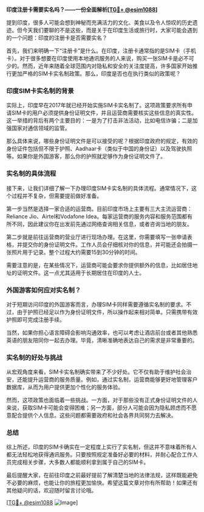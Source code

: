 **印度注册卡需要实名吗？——一份全面解析[[TG💪+ @esim1088](https://t.me/s/esim1088)]**

提到印度，很多人可能会想到神秘而充满活力的文化、美食以及令人惊叹的历史遗迹。但今天我们要聊的不是这些，而是关于在印度生活或旅行时，大家可能会遇到的一个问题：印度的注册卡是否需要实名？

首先，我们来明确一下“注册卡”是什么。在印度，注册卡通常指的是SIM卡（手机卡）。对于很多想要在印度使用本地通讯服务的人来说，购买一张SIM卡是必不可少的。然而，近年来随着全球范围内对隐私和安全的关注度提高，许多国家开始推行更加严格的SIM卡实名制政策。那么，印度是否也在执行类似的政策呢？

### 印度SIM卡实名制的背景

实际上，印度早在2017年就已经开始实施SIM卡实名制了。这项政策要求所有申请SIM卡的用户必须提供身份证明文件，并且运营商需要核实这些信息的真实性。这一举措的背后有两个主要目的：一是为了打击非法活动，比如电信诈骗；二是加强国家对通信领域的监管。

那么具体来说，哪些身份证明文件是可以接受的呢？根据印度政府的规定，有效的身份证件包括但不限于护照、Aadhaar卡（类似于中国的身份证）以及驾驶执照等。如果你是外国游客，那么你的护照就足够作为身份证明文件了。

### 实名制的具体流程

接下来，让我们详细了解一下办理印度SIM卡实名制的具体流程。通常情况下，这个过程并不复杂，但需要提前做好准备。

第一步当然是选择一家合适的运营商。目前印度市场上主要有三大主流运营商：Reliance Jio、Airtel和Vodafone Idea。每家运营商的服务内容和服务范围都有所不同，因此建议你在出发前先通过网络查询相关信息，或者咨询当地的朋友。

第二步就是前往运营商的营业厅进行现场办理。在这里，你需要填写一张申请表格，并提交你的身份证明文件。工作人员会仔细核对你的信息，并可能还会拍摄一张照片用于记录。整个过程大约需要15到30分钟的时间。

需要注意的是，在某些情况下，运营商可能会要求你提供额外的信息，比如居住地址的证明文件。这一点尤其适用于长期居住在印度的人士。

### 外国游客如何应对实名制？

对于短期访问印度的外国游客而言，办理SIM卡同样需要遵循实名制的要求。不过，由于护照已经足以作为身份证明文件，所以操作起来相对简单。只需携带有效护照即可完成注册手续。

当然，如果你担心语言障碍会影响沟通效率，也可以考虑让酒店前台或者其他熟悉英语的朋友陪同你一起去办理。毕竟，清晰准确地表达自己的需求是非常重要的。

### 实名制的好处与挑战

从宏观角度来看，SIM卡实名制确实带来了不少好处。它不仅有助于维护社会治安，还能提升运营商的服务质量。例如，通过实名制，运营商能够更好地管理客户数据库，从而为用户提供更加个性化的服务体验。

然而，这项政策也面临着一些挑战。一方面，对于那些没有正式身份证明文件的人来说，获取SIM卡可能会变得困难；另一方面，部分人可能会因为隐私顾虑而不愿意配合提供个人信息。这些问题都需要政府和社会各界共同努力去解决。

### 总结

综上所述，印度的SIM卡确实在一定程度上实行了实名制，但这并不意味着所有人都无法轻松地获得通讯服务。只要按照规定准备好必要的材料，并耐心配合工作人员完成相关步骤，大多数人都能顺利拿到属于自己的SIM卡。

最后提醒大家，在前往印度之前最好提前了解清楚当地的法律法规，这样既能避免不必要的麻烦，也能让你的旅程更加愉快。希望这篇文章对你有所帮助！如果还有其他疑问的话，欢迎随时留言讨论哦。

[[TG💪+ @esim1088](https://t.me/s/esim1088) ![Image](https://i.postimg.cc/4NQfJmqS/Snipaste-2025-05-13-00-14-12.png)]